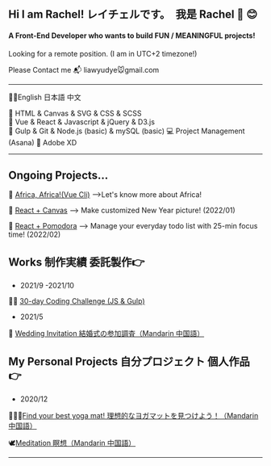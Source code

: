 ## Hi I am Rachel! レイチェルです。　我是 Rachel 👋 😊

#### A Front-End Developer who wants to build FUN / MEANINGFUL projects!
Looking for a remote position. (I am in UTC+2 timezone!)

Please Contact me 📬 liawyudye🐭gmail.com

---
💁‍♀️English 日本語 中文

🧶 HTML & Canvas & SVG & CSS & SCSS      
👑 Vue & React & Javascript  & jQuery & D3.js      
🐳 Gulp & Git & Node.js (basic) & mySQL (basic) 
💻 Project Management (Asana)
🎡 Adobe XD

---
## Ongoing Projects...
🦏  [Africa, Africa!(Vue Cli)](https://rachel-liaw.github.io/africa_africa/#/)
-->Let's know more about Africa!

🎨  [React + Canvas](https://rachel-liaw.github.io/react_canvas/)
--> Make customized New Year picture! (2022/01)

🍅 [React + Pomodora](https://rachel-liaw.github.io/react-pomodora/)
--> Manage your everyday todo list with 25-min focus time! (2022/02)


## Works 制作実績 委託製作👉

- 2021/9 -2021/10

🏃‍♀️ [30-day Coding Challenge (JS & Gulp)](https://rachel-liaw.github.io/2021-Coding-Challenge/)

- 2021/5 

🌻 [Wedding Invitation 結婚式の参加調査（Mandarin 中国語）](https://rachel-liaw.github.io/wedding/wang-wang)

## My Personal Projects 自分プロジェクト 個人作品👉
- 2020/12 

🧘🏻‍♀️[Find your best yoga mat! 理想的なヨガマットを見つけよう！（Mandarin 中国語）](https://rachel-liaw.github.io/36deg-yoga/yogatest.html) 


🕊[Meditation 瞑想（Mandarin 中国語）](https://rachel-liaw.github.io/meditation/meditation.html) 

---


<!--
**Butterfly-L/Butterfly-L** is a ✨ _special_ ✨ repository because its `README.md` (this file) appears on your GitHub profile.

Here are some ideas to get you started:

- 🔭 I’m currently working on ...
- 🌱 I’m currently learning ...
- 👯 I’m looking to collaborate on ...
- 🤔 I’m looking for help with ...
- 💬 Ask me about ...
- 📫 How to reach me: ...
- 😄 Pronouns: ...
- ⚡ Fun fact: ...
-->
